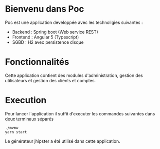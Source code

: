# Bienvenu dans Poc

Poc est une application developpée avec les technoligies suivantes :

* Backend : Spring boot (Web service REST)
* Frontend : Angular 5 (Typescript)
* SGBD : H2 avec persistence disque

# Fonctionnalités

Cette application contient des modules d'administration, gestion des utilisateurs et gestion des clients et comptes.

# Execution 

Pour lancer l'application il suffit d'executer les commandes suivantes dans deux terminaux séparés

    ./mvnw
    yarn start



Le générateur jhipster a été utilisé dans cette application.
